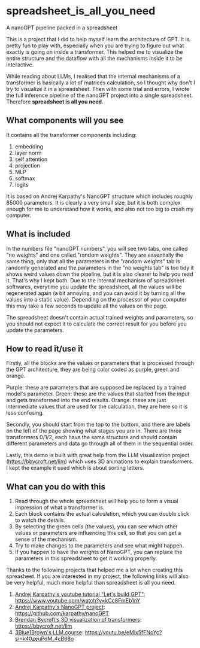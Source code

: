 # spreadsheet_is_all_you_need
A nanoGPT pipeline packed in a spreadsheet

This is a project that I did to help myself learn the architecture of GPT.
It is pretty fun to play with, especially when you are trying to figure out what exactly is going on inside a transformer.
This helped me to visualize the entire structure and the dataflow with all the mechanisms inside it to be interactive.

While reading about LLMs, I realised that the internal mechanisms of a transformer is basically a lot of matrices calculation, so I thought why don't I try to visualize it in a spreadsheet.
Then with some trial and errors, I wrote the full inference pipeline of the nanoGPT project into a single spreadsheet.
Therefore **spreadsheet is all you need**.



## What components will you see
It contains all the transformer components including:
1. embedding
2. layer norm
3. self attention
4. projection
5. MLP
6. softmax
7. logits

It is based on Andrej Karpathy's NanoGPT structure which includes roughly 85000 parameters.
It is clearly a very small size, but it is both complex enough for me to understand how it works, and also not too big to crash my computer.

## What is included 
In the numbers file "nanoGPT.numbers", you will see two tabs, one called "no weights" and one called "random weights".
They are essentially the same thing, only that all the parameters in the "random weights" tab is randomly generated and the parameters in the "no weights tab" is too tidy it shows weird values down the pipeline, but it is also clearer to help you read it. That's why I kept both.
Due to the internal mechanism of spreadsheet softwares, everytime you update the spreadsheet, all the values will be regenerated again (a bit annoying, and you can avoid it by turning all the values into a static value).
Depending on the processor of your computer this may take a few seconds to update all the values on the page.

The spreadsheet doesn't contain actual trained weights and parameters, so you should not expect it to calculate the correct result for you before you update the parameters.

## How to read it/use it
Firstly, all the blocks are the values or parameters that is processed through the GPT architecture, they are being color coded as purple, green and orange.

Purple: these are parameters that are supposed be replaced by a trained model's parameter.
Green: these are the values that started from the input and gets transformed into the end results.
Orange: these are just intermediate values that are used for the calculation, they are here so it is less confusing.

Secondly, you should start from the top to the bottom, and there are labels on the left of the page showing what stages you are in.
There are three transformers 0/1/2, each have the same structure and should contain different parameters and data go through all of them in the sequential order.

Lastly, this demo is built with great help from the LLM visualization project (https://bbycroft.net/llm) which uses 3D animations to explain transformers.
I kept the example it used which is about sorting letters.

## What can you do with this
1. Read through the whole spreadsheet will help you to form a visual impression of what a transformer is.
2. Each block contains the actual calculation, which you can double click to watch the details.
3. By selecting the green cells (the values), you can see which other values or parameters are influencing this cell, so that you can get a sense of the mechanism.
4. Try to make changes to the parameters and see what might happen.
5. If you happen to have the weights of NanoGPT, you can replace the parameters in this spreadsheet to get it working properly.



Thanks to the following projects that helped me a lot when creating this spreasheet.
If you are interested in my project, the following links will also be very helpful, much more helpful than spreadsheet is all you need.

1. [Andrej Karpathy's youtube tutorial "Let's build GPT"]([URL](https://www.youtube.com/watch?v=kCc8FmEb1nY)): https://www.youtube.com/watch?v=kCc8FmEb1nY
2. [Andrej Karpathy's NanoGPT project](https://github.com/karpathy/nanoGPT): https://github.com/karpathy/nanoGPT
3. [Brendan Bycroft's 3D visualization of transformers](https://bbycroft.net/llm): https://bbycroft.net/llm
4. [3Blue1Brown's LLM course](https://youtu.be/eMlx5fFNoYc?si=k40zeuPdM_4cB88o): https://youtu.be/eMlx5fFNoYc?si=k40zeuPdM_4cB88o

